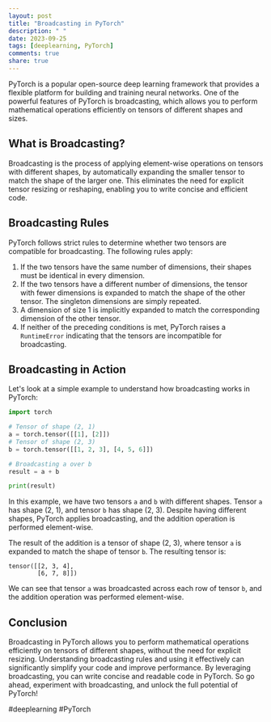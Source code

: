 ```yaml
---
layout: post
title: "Broadcasting in PyTorch"
description: " "
date: 2023-09-25
tags: [deeplearning, PyTorch]
comments: true
share: true
---
```

PyTorch is a popular open-source deep learning framework that provides a flexible platform for building and training neural networks. One of the powerful features of PyTorch is broadcasting, which allows you to perform mathematical operations efficiently on tensors of different shapes and sizes.

## What is Broadcasting?
Broadcasting is the process of applying element-wise operations on tensors with different shapes, by automatically expanding the smaller tensor to match the shape of the larger one. This eliminates the need for explicit tensor resizing or reshaping, enabling you to write concise and efficient code.

## Broadcasting Rules
PyTorch follows strict rules to determine whether two tensors are compatible for broadcasting. The following rules apply:

1. If the two tensors have the same number of dimensions, their shapes must be identical in every dimension.
2. If the two tensors have a different number of dimensions, the tensor with fewer dimensions is expanded to match the shape of the other tensor. The singleton dimensions are simply repeated.
3. A dimension of size 1 is implicitly expanded to match the corresponding dimension of the other tensor.
4. If neither of the preceding conditions is met, PyTorch raises a `RuntimeError` indicating that the tensors are incompatible for broadcasting.

## Broadcasting in Action
Let's look at a simple example to understand how broadcasting works in PyTorch:

```python
import torch

# Tensor of shape (2, 1)
a = torch.tensor([[1], [2]])
# Tensor of shape (2, 3)
b = torch.tensor([[1, 2, 3], [4, 5, 6]])

# Broadcasting a over b
result = a + b

print(result)
```

In this example, we have two tensors `a` and `b` with different shapes. Tensor `a` has shape (2, 1), and tensor `b` has shape (2, 3). Despite having different shapes, PyTorch applies broadcasting, and the addition operation is performed element-wise.

The result of the addition is a tensor of shape (2, 3), where tensor `a` is expanded to match the shape of tensor `b`. The resulting tensor is:

```
tensor([[2, 3, 4],
        [6, 7, 8]])
```

We can see that tensor `a` was broadcasted across each row of tensor `b`, and the addition operation was performed element-wise.

## Conclusion
Broadcasting in PyTorch allows you to perform mathematical operations efficiently on tensors of different shapes, without the need for explicit resizing. Understanding broadcasting rules and using it effectively can significantly simplify your code and improve performance. By leveraging broadcasting, you can write concise and readable code in PyTorch. So go ahead, experiment with broadcasting, and unlock the full potential of PyTorch!

#deeplearning #PyTorch